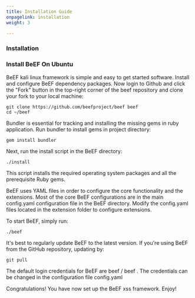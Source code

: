 ```yaml
---
title: Installation Guide
onpagelink: installation
weight: 3

---
```


### Installation

### Install BeEF On Ubuntu

BeEF kali linux framework is simple and easy to get started software. Install and configure BeEF dependency packages. Now login to Github and click the "Fork" button in the top-right corner of the beef repository and clone your fork to your local machine:

    git clone https://github.com/beefproject/beef beef
    cd ~/beef

Bundler is essential for tracking and installing the missing gems in ruby application. Run bundler to install gems in project directory:

    gem install bundler

Next, run the install script in the BeEF directory:

    ./install

This script installs the required operating system packages and all the prerequisite Ruby gems.

BeEF uses YAML files in order to configure the core functionality and the extensions. Most of the core BeEF configurations are in the main config.yaml configuration file in the BeEF directory. Modify the config.yaml files located in the extension folder to configure extensions.

To start BeEF, simply run:

    ./beef


It's best to regularly update BeEF to the latest version. If you're using BeEF from the GitHub repository, updating by:

    git pull

The default login credentials for BeEF are beef / beef . The credentials can be changed in the configuration file config.yaml

Congratulations! You have now set up the BeEF xss framework. Enjoy!
